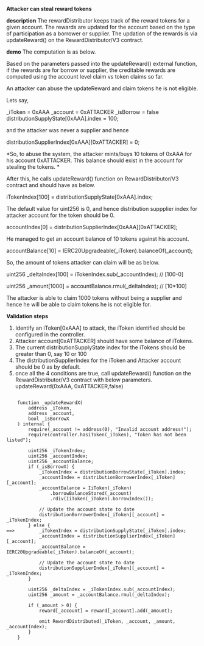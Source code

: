 **Attacker can steal reward tokens**

**description**
The rewardDistributor keeps track of the reward tokens for a given account. The rewards are updated for the account based on the type of participation as a borrower or supplier. The updation of the rewards is via updateReward() on the RewardDistributor/V3 contract.

**demo**
The computation is as below.

Based on the parameters passed into the updateReward() external function, if the rewards are for borrow or supplier, the creditable rewards are computed using the account level claim vs token claims so far.

An attacker can abuse the updateReward and claim tokens he is not eligible.

Lets say,

  _iToken = 0xAAA
  _account = 0xATTACKER
  _isBorrow = false
  distributionSupplyState[0xAAA].index = 100;

and the attacker was never a supplier and hence

distributionSupplierIndex[0xAAA][0xATTACKER] = 0;

*So, to abuse the system, the attacker mints/buys 10 tokens of 0xAAA for his account 0xATTACKER. This balance should exist in the account for stealing the tokens.
*

After this, he calls updateReward() function on RewardDistributor/V3 contract and should have as below.


iTokenIndex[100] = distributionSupplyState[0xAAA].index;

The default value for uint256 is 0, and hence distribution suppplier index for attacker account for the token
should be 0.


accountIndex[0] = distributionSupplierIndex[0xAAA][0xATTACKER];

He managed to get an account balance of 10 tokens against his account.


 accountBalance[10] = IERC20Upgradeable(_iToken).balanceOf(_account);

So, the amount of tokens attacker can claim will be as below.


   uint256 _deltaIndex[100] = iTokenIndex.sub(_accountIndex);  //  [100-0]

   uint256 _amount[1000] = accountBalance.rmul(_deltaIndex);  // [10*100] 

The attacker is able to claim 1000 tokens without being a supplier and hence he will be able to claim tokens he is not
eligible for.

**Validation steps**
1) Identify an iToken[0xAAA] to attack, the iToken identified should be configured in the controller.
2) Attacker account[0xATTACKER] should have some balance of iTokens.
3) The current distributionSupplyState index for the iTokens should be greater than 0, say 10 or 100
4) The distributionSupplierIndex for the iToken and Attacker account should be 0 as by default.
5) once all the 4 conditions are true, call updateReward() function on the RewardDistributor/V3 contract with below parameters.
updateReward(0xAAA, 0xATTACKER,false)



```
   
    function _updateRewardX(
        address _iToken,
        address _account,
        bool _isBorrowX
    ) internal {
        require(_account != address(0), "Invalid account address!");
        require(controller.hasiToken(_iToken), "Token has not been listed");

        uint256 _iTokenIndex;
        uint256 _accountIndex;
        uint256 _accountBalance;
        if (_isBorrowX) {
            _iTokenIndex = distributionBorrowState[_iToken].index;
            _accountIndex = distributionBorrowerIndex[_iToken][_account];
            _accountBalance = IiToken(_iToken)
                .borrowBalanceStored(_account)
                .rdiv(IiToken(_iToken).borrowIndex());

            // Update the account state to date
            distributionBorrowerIndex[_iToken][_account] = _iTokenIndex;
        } else {
==>         _iTokenIndex = distributionSupplyState[_iToken].index;
            _accountIndex = distributionSupplierIndex[_iToken][_account];
            _accountBalance = IERC20Upgradeable(_iToken).balanceOf(_account);

            // Update the account state to date
            distributionSupplierIndex[_iToken][_account] = _iTokenIndex;
        }

        uint256 _deltaIndex = _iTokenIndex.sub(_accountIndex);
        uint256 _amount = _accountBalance.rmul(_deltaIndex);

        if (_amount > 0) {
            reward[_account] = reward[_account].add(_amount);

            emit RewardDistributed(_iToken, _account, _amount, _accountIndex);
        }
    }
```
